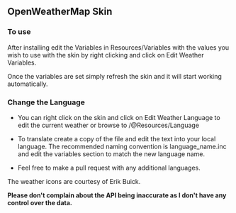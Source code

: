 ## OpenWeatherMap Skin
### To use
After installing edit the Variables in Resources/Variables with the values you wish to use with the skin by right clicking and click on Edit Weather Variables.

Once the variables are set simply refresh the skin and it will start working automatically.

### Change the Language

* You can right click on the skin and click on Edit Weather Language to edit the current weather or browse to /@Resources/Language

* To translate create a copy of the file and edit the text into your local language. The recommended naming convention is language_name.inc and edit the variables section to match the new language name.
* Feel free to make a pull request with any additional languages.

The weather icons are courtesy of Erik Buick.

**Please don't complain about the API being inaccurate as I don't have any control over the data.**
